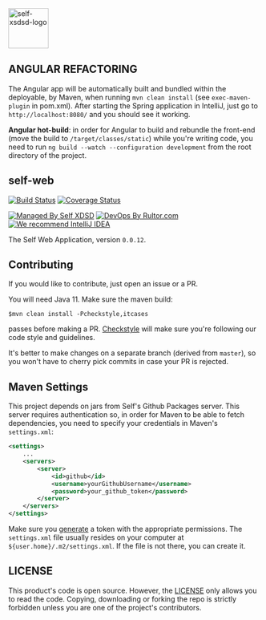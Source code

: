 <img alt="self-xsdsd-logo" src="https://self-xdsd.com/files/self-xdsd.png" width="80" height="80"/>

## ANGULAR REFACTORING

The Angular app will be automatically built and bundled within the deployable, by Maven, when running ``mvn clean install`` (see ``exec-maven-plugin`` in pom.xml).
After starting the Spring application in IntelliJ, just go to ``http://localhost:8080/`` and you should see it working.

**Angular hot-build**: in order for Angular to build and rebundle the front-end (move the build to ``/target/classes/static``) while you're
writing code, you need to run ``ng build --watch --configuration development`` from the root directory of the project.

## self-web

[![Build Status](https://travis-ci.com/self-xdsd/self-web.svg?branch=master)](https://travis-ci.com/self-xdsd/self-web)
[![Coverage Status](https://coveralls.io/repos/github/self-xdsd/self-web/badge.svg?branch=master)](https://coveralls.io/github/self-xdsd/self-web?branch=master)

[![Managed By Self XDSD](https://self-xdsd.com/b/mbself.svg)](https://self-xdsd.com/p/self-xdsd/self-web?provider=github)
[![DevOps By Rultor.com](http://www.rultor.com/b/self-xdsd/self-web)](http://www.rultor.com/p/self-xdsd/self-web)
[![We recommend IntelliJ IDEA](http://amihaiemil.github.io/images/intellij-idea-recommend.svg)](https://www.jetbrains.com/idea/)

The Self Web Application, version `0.0.12`.

## Contributing 

If you would like to contribute, just open an issue or a PR.

You will need Java 11.
Make sure the maven build:

``$mvn clean install -Pcheckstyle,itcases``

passes before making a PR. [Checkstyle](http://checkstyle.sourceforge.net/) will make sure
you're following our code style and guidelines.

It's better to make changes on a separate branch (derived from ``master``), so you won't have to cherry pick commits in case your PR is rejected.

## Maven Settings

This project depends on jars from Self's Github Packages server. This server
requires authentication so, in order for Maven to be able to fetch dependencies,
you need to specify your credentials in Maven's ``settings.xml``:

```xml
<settings>
    ...
    <servers>
        <server>
            <id>github</id>
            <username>yourGithubUsername</username>
            <password>your_github_token</password>
        </server>
    </servers>
</settings>
```

Make sure you [generate](https://github.com/settings/tokens) a token with the appropriate
permissions. The ``settings.xml`` file usually resides on your computer at ``${user.home}/.m2/settings.xml``.
If the file is not there, you can create it.

## LICENSE

This product's code is open source. However, the [LICENSE](https://github.com/self-xdsd/self-core/blob/master/LICENSE) only allows you to read the code. Copying, downloading or forking the repo is strictly forbidden unless you are one of the project's contributors.
